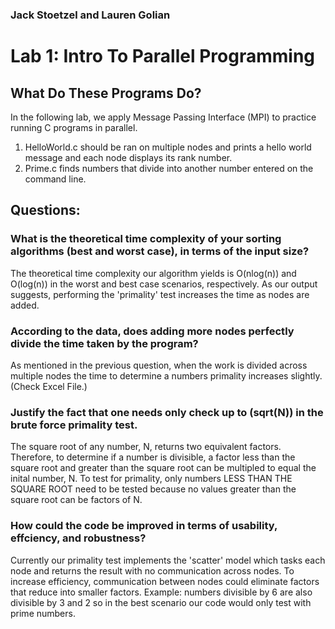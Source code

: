 ### Jack Stoetzel and Lauren Golian

# Lab 1: Intro To Parallel Programming

## What Do These Programs Do?

In the following lab, we apply Message Passing Interface (MPI) to practice running C programs in parallel.

1. HelloWorld.c should be ran on multiple nodes and prints a hello world message and each node displays its rank number.
2. Prime.c finds numbers that divide into another number entered on the command line.

## Questions: 

### What is the theoretical time complexity of your sorting algorithms (best and worst case), in terms of the input size?

The theoretical time complexity our algorithm yields is O(nlog(n)) and O(log(n)) in the worst and best case scenarios, respectively. 
As our output suggests, performing the 'primality' test increases the time as nodes are added.

### According to the data, does adding more nodes perfectly divide the time taken by the program?

As mentioned in the previous question, when the work is divided across multiple nodes the time to determine a numbers primality increases slightly. (Check Excel File.)

### Justify the fact that one needs only check up to (sqrt(N)) in the brute force primality test.

The square root of any number, N, returns two equivalent factors. 
Therefore, to determine if a number is divisible, a factor less than the square root and greater than the square root can be multipled to equal the inital number, N. 
To test for primality, only numbers LESS THAN THE SQUARE ROOT need to be tested because no values greater than the square root can be factors of N.

### How could the code be improved in terms of usability, effciency, and robustness?

Currently our  primality test implements the 'scatter' model which tasks each node and returns the result with no communication across nodes. 
To increase efficiency, communication between nodes could eliminate factors that reduce into smaller factors. 
Example: numbers divisible by 6 are also divisible by 3 and 2 so in the best scenario our code would only test with prime numbers. 
